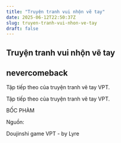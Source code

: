 ```yaml
---
title: "Truyện tranh vui nhộn vẽ tay"
date: 2025-06-12T22:50:37Z
slug: truyen-tranh-vui-nhon-ve-tay
draft: false
---
```


## Truyện tranh vui nhộn vẽ tay

## nevercomeback

Tập tiếp theo của truyện tranh vẽ tay VPT.
 
 
Tập tiếp theo của truyện tranh vẽ tay VPT.
 
BỐC PHÀM 
 

 

 

 
Nguồn:
 
Doujinshi game VPT - by Lyre